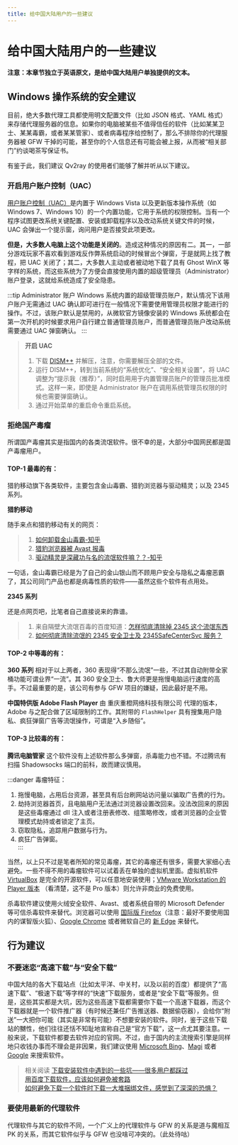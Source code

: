 ```yaml
---
title: 给中国大陆用户的一些建议
---
```


# 给中国大陆用户的一些建议

**注意：本章节独立于英语原文，是给中国大陆用户单独提供的文本。**

## Windows 操作系统的安全建议

目前，绝大多数代理工具都使用明文配置文件（比如 JSON 格式、YAML 格式）来存储代理服务器的信息。如果你的电脑被某些不值得信任的软件（比如某某卫士、某某毒霸，或者某某管家）、或者病毒程序给控制了，那么不排除你的代理服务器被 GFW 干掉的可能，甚至你的个人信息还有可能会被上报，从而被“相关部门”约谈喝茶写保证书。

有鉴于此，我们建议 Qv2ray 的使用者们能够了解并听从以下建议。

### 开启用户账户控制（UAC）

[用户账户控制（UAC）](https://zh.wikipedia.org/wiki/%E4%BD%BF%E7%94%A8%E8%80%85%E5%B8%B3%E6%88%B6%E6%8E%A7%E5%88%B6)是内置于 Windows Vista 以及更新版本操作系统（如 Windows 7、Windows 10）的一个内置功能，它用于系统的权限控制。当有一个程序试图更改系统关键配置、安装或卸载程序以及改动系统关键文件的时候，UAC 会弹出一个提示窗，询问用户是否接受此项更改。

**但是，大多数人电脑上这个功能是关闭的**。造成这种情况的原因有二。其一，一部分游戏玩家不喜欢看到游戏反作弊系统启动的时候冒出个弹窗，于是就网上找了教程，把 UAC 关闭了；其二，大多数人主动或者被动地下载了具有 Ghost WinX 等字样的系统，而这些系统为了方便会直接使用内置的超级管理员（Administrator）账户登录，这就给系统造成了安全隐患。

:::tip Administrator 账户
Windows 系统内置的超级管理员账户，默认情况下该用户账户无需通过 UAC 确认即可进行在一般情况下需要使用管理员权限才能进行的操作。不过，该账户默认是禁用的，从微软官方镜像安装的 Windows 系统都会在第一次开机的时候要求用户自行建立普通管理员账户，而普通管理员账户改动系统需要通过 UAC 弹窗确认。
:::

> **开启 UAC**
>
> 1. 下载 [DISM++](https://github.com/Chuyu-Team/Dism-Multi-language/releases/) 并解压，注意，你需要解压全部的文件。
> 2. 运行 DISM++，转到当前系统的“系统优化”、“安全相关设置”，将 UAC 调整为“提示我（推荐）”，同时启用用于内置管理员账户的管理员批准模式。这样一来，即使是 Administrator 账户在调用系统管理员权限的时候也需要弹窗确认。
> 3. 通过开始菜单的重启命令重启系统。

### 拒绝国产毒瘤

所谓国产毒瘤其实是指国内的各类流氓软件。很不幸的是，大部分中国网民都是国产毒瘤用户。

#### TOP-1 最毒的有：

猎豹移动旗下各类软件，主要包含金山毒霸、猎豹浏览器与驱动精灵；以及 2345 系列。

**猎豹移动**

随手来点和猎豹移动有关的网页：

> 1. [如何卸载金山毒霸-知乎](https://www.zhihu.com/question/35558854/answers/updated)
> 2. [猎豹浏览器被 Avast 报毒](http://bbs.duba.net/thread-4191273995-1-1.html)
> 3. [驱动精灵是深藏功与名的流氓软件嘛？？-知乎](https://www.zhihu.com/question/26615909)

一句话，金山毒霸已经是为了自己的金山银山而不顾用户安全与隐私之毒瘤恶霸了，其公司同门产品也都是病毒性质的软件——虽然这些个软件有点用处。

**2345 系列**

还是点网页吧，比笔者自己直接说来的靠谱。

> 1. 来自隔壁大流氓百毒的百度知道：[怎样彻底清除掉 2345 这个流氓东西](https://zhidao.baidu.com/question/1987716033979854587.html)
> 2. [如何彻底清除流氓的 2345 安全卫士及 2345SafeCenterSvc 服务？](https://blog.csdn.net/u010098138/article/details/102798992)

#### TOP-2 中等毒的有：

**360 系列**
相对于以上两者，360 表现得“不那么流氓”一些，不过其自动附带全家桶功能可谓业界“一流”。其 360 安全卫士、鲁大师更是拖慢电脑运行速度的高手。不过最重要的是，该公司有参与 GFW 项目的嫌疑，因此最好是不用。

**中国特供版 Adobe Flash Player**
由 重庆重橙网络科技有限公司 代理的版本，Adobe 与之配合做了区域限制的工作。其附带的 `FlashHelper` 具有搜集用户隐私、疯狂弹窗广告等流氓操作，可谓是“入乡随俗”。

#### TOP-3 比较毒的有：

**腾讯电脑管家**
这个软件没有上述软件那么多弹窗，杀毒能力也不错。不过腾讯有扫描 Shadowsocks 端口的前科，故而建议慎用。

:::danger 毒瘤特征：

1. 拖慢电脑，占用后台资源，甚至具有后台刷网站访问量以骗取广告费的行为。
2. 劫持浏览器首页，且电脑用户无法通过浏览器设置改回来。没法改回来的原因是这些毒瘤通过 dll 注入或者注册表修改、组策略修改，或者浏览器的企业管理模式劫持或者锁定了主页。
3. 窃取隐私，追踪用户数据与行为。
4. 疯狂广告弹窗。  
   :::

当然，以上只不过是笔者所知的常见毒瘤，其它的毒瘤还有很多，需要大家细心去避免。一些不得不用的毒瘤软件可以试着丢在单独的虚拟机里面。虚拟机软件 [VirtualBox](https://www.virtualbox.org/) 是完全的开源软件，可以任意地安装使用；[VMware Workstation 的 Player 版本](https://www.vmware.com/cn/products/workstation-player/workstation-player-evaluation.html) （看清楚，这不是 Pro 版本）则允许非商业的免费使用。

杀毒软件建议使用火绒安全软件、Avast、或者系统自带的 Microsoft Defender 等可信杀毒软件来替代。浏览器可以使用 [国际版 Firefox](http://getfirefox.org)（注意：最好不要使用国内的谋智版火狐）、[Google Chrome](https://www.google.cn/chrome) 或者微软自己的 [新 Edge](https://www.microsoft.com/en-us/edge) 来替代。

## 行为建议

### 不要迷恋“高速下载”与“安全下载”

中国大陆的各大下载站点（比如太平洋、中关村，以及以前的百度）都提供了“高速下载”、“极速下载”等字样的“快速”下载服务，或者是“安全下载”等服务。但是，这些其实都是大坑，因为这些高速下载都需要你下载一个高速下载器，而这个下载器就是一个软件推广器（有时候还兼任广告推送器、数据偷窃器），会给你“附送”一大把你可能（其实是非常有可能）不想要安装的软件。同时，鉴于这些下载站的嬲性，他们往往还恬不知耻地宣称自己是“官方下载”，这一点尤其要注意。一般来说，下载软件都要去软件对应的官网。不过，由于国内的主流搜索引擎是同样地只收钱办事而不理会是非因果，我们建议使用 [Microsoft Bing](https://www.bing.com)、[Magi](https://magi.com/) 或者 [Google](https://www.google.com) 来搜索软件。

> 相关阅读
> [下载安装软件中遇到的一些坑——很多用户都踩过](https://www.dcdapp.com/article/6650414698405560839)  
> [用百度下载软件，应该如何避免被套路](https://zhuanlan.zhihu.com/p/44237432)  
> [如何避免下载一个软件时下载一大堆捆绑文件，感觉到了深深的恐惧？](https://www.zhihu.com/question/272002712)

### 要使用最新的代理软件

代理软件与其它的软件不同，一个广义上的代理软件与 GFW 的关系是道与魔相互 PK 的关系，而其它软件似乎与 GFW 也没啥可冲突的。（此处待咕）
